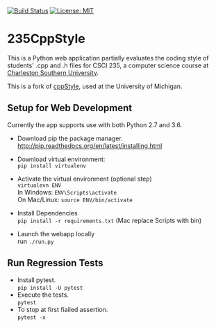[![Build Status](https://travis-ci.org/DoctorHayes/235CppStyle.svg?branch=master)](https://travis-ci.org/DoctorHayes/235CppStyle)
[![License: MIT](https://img.shields.io/badge/license-MIT-blue.svg)](https://raw.githubusercontent.com/DoctorHayes/235CppStyle/master/LICENSE)

235CppStyle
================

This is a Python web application partially evaluates the coding style of students' .cpp and .h files for CSCI 235, a computer science course at [Charleston Southern University](http://www.csuniv.edu/).

This is a fork of [cppStyle](https://github.com/Bwolfing/cppstyle), used at the University of Michigan.

## Setup for Web Development

Currently the app supports use with both Python 2.7 and 3.6.

* Download pip the package manager.  
  http://pip.readthedocs.org/en/latest/installing.html

* Download virtual environment:  
  `pip install virtualenv`

* Activate the virtual environment (optional step)  
  `virtualevn ENV`  
  In Windows: `ENV\Scripts\activate`  
  On Mac/Linux: `source ENV/bin/activate`

* Install Dependencies  
  `pip install -r requirements.txt` (Mac replace Scripts with bin)

* Launch the webapp locally  
  run `./run.py`

## Run Regression Tests

* Install pytest.  
  `pip install -U pytest`
* Execute the tests.  
  `pytest`
* To stop at first fiailed assertion.  
  `pytest -x`